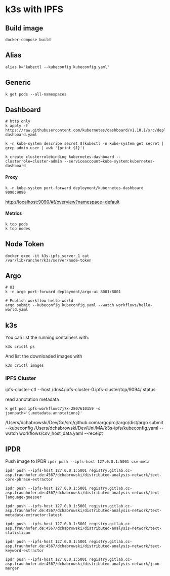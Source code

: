 # k3s with IPFS

## Build image

```
docker-compose build
```

## Alias
```
alias k="kubectl --kubeconfig kubeconfig.yaml"
```

## Generic
```
k get pods --all-namespaces

```

## Dashboard
```
# http only
k apply -f https://raw.githubusercontent.com/kubernetes/dashboard/v1.10.1/src/deploy/alternative/kubernetes-dashboard.yaml

k -n kube-system describe secret $(kubectl -n kube-system get secret | grep admin-user | awk '{print $1}')

k create clusterrolebinding kubernetes-dashboard --clusterrole=cluster-admin --serviceaccount=kube-system:kubernetes-dashboard
```

#### Proxy
```
k -n kube-system port-forward deployment/kubernetes-dashboard 9090:9090
```
[http://localhost:9090/#!/overview?namespace=default](http://localhost:9090/#!/overview?namespace=default)

#### Metrics
```
k top pods
k top nodes
```

## Node Token
```
docker exec -it k3s-ipfs_server_1 cat /var/lib/rancher/k3s/server/node-token
```

## Argo
```
# UI
k -n argo port-forward deployment/argo-ui 8001:8001

# Publish workflow hello-world
argo submit --kubeconfig kubeconfig.yaml --watch workflows/hello-world.yaml
```

## k3s

You can list the running containers with:

`k3s crictl ps`

And list the downloaded images with

`k3s crictl images`


### IPFS Cluster
ipfs-cluster-ctl --host /dns4/ipfs-cluster-0.ipfs-cluster/tcp/9094/  status

read annotation metadata 
```
k get pod ipfs-workflowc7j7x-2807610159 -o jsonpath='{.metadata.annotations}'
```

/Users/dchabrowski/Dev/Go/src/github.com/argoproj/argo/dist/argo submit --kubeconfig /Users/dchabrowski/Dev/Uni/MA/k3s-ipfs/kubeconfig.yaml --watch workflows/csv_host_data.yaml --receipt

## IPDR 

Push image to IPDR
`ipdr push --ipfs-host 127.0.0.1:5001 csv-meta`


```
ipdr push --ipfs-host 127.0.0.1:5001 registry.gitlab.cc-asp.fraunhofer.de:4567/dchabrowski/distributed-analysis-network/text-core-phrase-extractor

ipdr push --ipfs-host 127.0.0.1:5001 registry.gitlab.cc-asp.fraunhofer.de:4567/dchabrowski/distributed-analysis-network/text-language-guesser

ipdr push --ipfs-host 127.0.0.1:5001 registry.gitlab.cc-asp.fraunhofer.de:4567/dchabrowski/distributed-analysis-network/text-metadata-extractor:latest

ipdr push --ipfs-host 127.0.0.1:5001 registry.gitlab.cc-asp.fraunhofer.de:4567/dchabrowski/distributed-analysis-network/text-statistican

ipdr push --ipfs-host 127.0.0.1:5001 registry.gitlab.cc-asp.fraunhofer.de:4567/dchabrowski/distributed-analysis-network/text-keyword-extractor

ipdr push --ipfs-host 127.0.0.1:5001 registry.gitlab.cc-asp.fraunhofer.de:4567/dchabrowski/distributed-analysis-network/json-merger
```